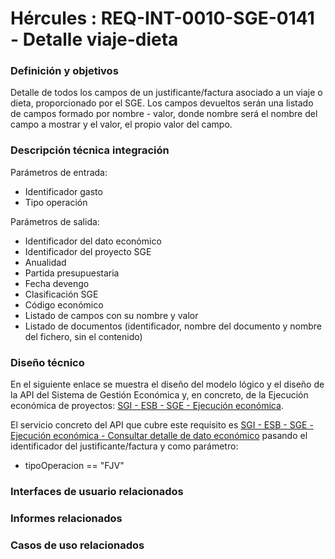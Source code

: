 # Hércules : REQ\-INT\-0010\-SGE\-0141 \- Detalle viaje\-dieta







### Definición y objetivos

Detalle de todos los campos de un justificante/factura asociado a un viaje o dieta, proporcionado por el SGE. Los campos devueltos serán una listado de campos formado por nombre \- valor, donde nombre será el nombre del campo a mostrar y el valor, el propio valor del campo.

  








### Descripción técnica integración

Parámetros de entrada:

* Identificador gasto
* Tipo operación

Parámetros de salida:

* Identificador del dato económico
* Identificador del proyecto SGE
* Anualidad
* Partida presupuestaria
* Fecha devengo
* Clasificación SGE
* Código económico
* Listado de campos con su nombre y valor
* Listado de documentos (identificador, nombre del documento y nombre del fichero, sin el contenido)

### Diseño técnico

En el siguiente enlace se muestra el diseño del modelo lógico y el diseño de la API del Sistema de Gestión Económica y, en concreto, de la Ejecución económica de proyectos: [SGI \- ESB \- SGE \- Ejecución económica](/hercules/sgi-sistema-de-gestion-de-investigacion/diseno/componentes/sgi-esb/sgi-esb-sge/sgi-esb-sge-ejecucion-economica/index.md "/hercules/sgi-sistema-de-gestion-de-investigacion/diseno/componentes/sgi-esb/sgi-esb-sge/sgi-esb-sge-ejecucion-economica/index.md").

El servicio concreto del API que cubre este requisito es [SGI \- ESB \- SGE \- Ejecución económica \- Consultar detalle de dato económico](/hercules/sgi-sistema-de-gestion-de-investigacion/diseno/componentes/sgi-esb/sgi-esb-sge/sgi-esb-sge-ejecucion-economica/sgi-esb-sge-ejecucion-economica-consultar-detalle-de-dato-economico.md "/hercules/sgi-sistema-de-gestion-de-investigacion/diseno/componentes/sgi-esb/sgi-esb-sge/sgi-esb-sge-ejecucion-economica/sgi-esb-sge-ejecucion-economica-consultar-detalle-de-dato-economico.md") pasando el identificador del justificante/factura y como parámetro:

* tipoOperacion \=\= "FJV"

  








### Interfaces de usuario relacionados







### Informes relacionados







### Casos de uso relacionados










